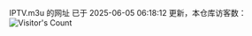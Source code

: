 IPTV.m3u 的网址 已于 2025-06-05 06:18:12 更新，本仓库访客数：![Visitor's Count](https://profile-counter.glitch.me/hero1898_tv/count.svg)
